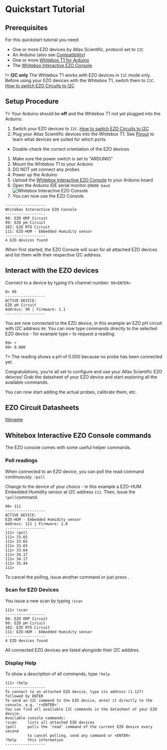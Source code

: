 # <i class="fas fa-angle-double-right"></i> Quickstart Tutorial

## Prerequisites
For this quickstart tutorial you need:
* One or more EZO devices by Atlas Scientific, protocol set to `I2C`
* An Arduino (also see [Compatibility](compatibility.md))
* One or more [Whitebox T1 for Arduino](https://www.whiteboxes.ch/shop/whitebox-t1/)
* The [Whitebox Interactive EZO Console](https://github.com/whitebox-labs/whitebox-ezo-console/archive/main.zip ':target=_blank')

!> **I2C only** The Whitebox T1 works with EZO devices in `I2C` mode only. Before using your EZO devices with the Whitebox T1, switch them to `I2C`. [How to switch EZO Circuits to I2C](protocols.md)

## Setup Procedure

?> Your Arduino should be **off** and the Whitebox T1 not yet plugged into the Arduino.


1. Switch your EZO devices to `I2C`. [How to switch EZO Circuits to I2C](protocols.md)
1. Plug your Atlas Scientific devices into the Whitebox T1. See [Pinout](pinout.md) to learn what devices are suited for which ports.
 * Double-check the correct orientation of the EZO devices
1. Make sure the power switch is set to "ARDUNIO"
1. Mount the Whitebox T1 to your Arduino
1. DO NOT yet connect any probes
1. Power up the Arduino
1. Upload the [Whitebox Interactive EZO Console](https://github.com/whitebox-labs/whitebox-ezo-console/archive/main.zip ':target=_blank') to your Arduino board
1. Open the Arduino IDE serial monitor `@9600 baud` ![Whitebox Interactive EZO Console](_media/interactive-console-start.png)
1. You can now use the EZO Console.

```
------------------
Whitebox Interactive EZO Console
------------------
98: EZO ORP Circuit
99: EZO pH Circuit
102: EZO RTD Circuit
111: EZO-HUM - Embedded Humidity sensor
------------------
4 EZO devices found

```

When first started, the EZO Console will scan for all attached EZO devices and list them with their respective I2C address.


## Interact with the EZO devices
Connect to a device by typing it’s channel number: `99<ENTER>`

```
0> 99
------------------
ACTIVE DEVICE:
EZO pH Circuit
Address: 99 | Firmware: 1.1
------------------
```

You are now connected to the EZO device, in this example an EZO pH circuit with I2C address `99`. You can now type commands directly to the selected EZO device - for example type `r` to request a reading:
```
99> r
99> 0.000

```
?> The reading shows a pH of 0.000 because no probe has been connected yet.

Congratulations, you’re all set to configure and use your Atlas Scientific EZO deivces! Grab the datasheet of your EZO device and start exploring all the available commands.

You can now start adding the actual probes, calibrate them, etc.

## EZO Circuit Datasheets
[filename](../common/ezo-datasheets.md ':include')

## Whitebox Interactive EZO Console commands
The EZO console comes with some useful helper commands.

### Poll readings
When connected to an EZO device, you can poll the read command continuously.
`!poll`

Change to the device of your choice - in this example a EZO-HUM Embedded Humidity sensor at I2C address `111`. Then, issue the `!poll`command.

```
99> 111
------------------
ACTIVE DEVICE:
EZO-HUM - Embedded Humidity sensor
Address: 111 | Firmware: 1.0
------------------
111> !poll
111> 33.65
111> 33.65
111> 33.65
111> 33.64
111> 34.17
111> 34.17
111> 35.44
111>
```

To cancel the polling, issue another command or just press <ENTER>.

### Scan for EZO Devices
You issue a new scan by typing
`!scan`

```
111> !scan
------------------
98: EZO ORP Circuit
99: EZO pH Circuit
102: EZO RTD Circuit
111: EZO-HUM - Embedded Humidity sensor
------------------
4 EZO devices found
```
All connected EZO devices are listed alongside their I2C adddres.

### Display Help
To show a description of all commands, type
`!help`

```
111> !help
------------------
To connect to an attached EZO device, type its address (1-127) followed by ENTER
To send an I2C command to the EZO device, enter it directly to the console. e.g. 'r<ENTER>'
You can find all available I2C commands in the datasheet of your EZO device.
Available console commands:
!scan     lists all attached EZO devices
!poll     polls the 'read' command of the current EZO device every second
          to cancel polling, send any command or <ENTER>
!help     this information
------------------
```

